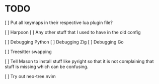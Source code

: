 # TODO
[ ] Put all keymaps in their respective lua plugin file?

[ ] Harpoon
[ ] Any other stuff that I used to have in the old config

[ ] Debugging Python
[ ] Debugging Zig
[ ] Debugging Go

[ ] Treesitter swapping

[ ] Tell Mason to install stuff like pyright 
    so that it is not complaining that stuff is missing 
    which can be confusing.

[ ] Try out neo-tree.nvim

